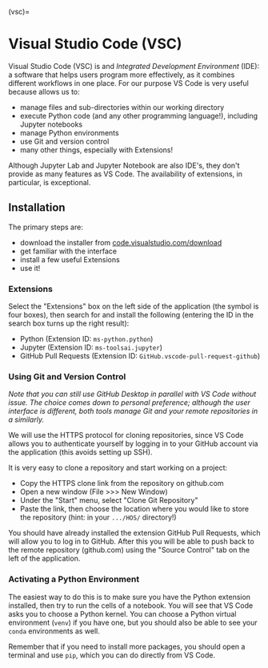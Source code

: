 (vsc)=
# Visual Studio Code (VSC)

Visual Studio Code (VSC) is and _Integrated Development Environment_ (IDE): a software that helps users program more effectively, as it combines different workflows in one place. For our purpose VS Code is very useful because allows us to:
- manage files and sub-directories within our working directory
- execute Python code (and any other programming language!), including Jupyter notebooks
- manage Python environments
- use Git and version control
- many other things, especially with Extensions!

Although Jupyter Lab and Jupyter Notebook are also IDE's, they don't provide as many features as VS Code. The availability of extensions, in particular, is exceptional. 

## Installation

The primary steps are:
- download the installer from [code.visualstudio.com/download](https://code.visualstudio.com/download)
- get familiar with the interface
- install a few useful Extensions
- use it!

### Extensions

Select the "Extensions" box on the left side of the application (the symbol is four boxes), then search for and install the following (entering the ID in the search box turns up the right result):
- Python (Extension ID: `ms-python.python`)
- Jupyter (Extension ID: `ms-toolsai.jupyter`)
- GitHub Pull Requests (Extension ID: `GitHub.vscode-pull-request-github`)

### Using Git and Version Control

_Note that you can still use GitHub Desktop in parallel with VS Code without issue. The choice comes down to personal preference; although the user interface is different, both tools manage Git and your remote repositories in a similarly._

We will use the HTTPS protocol for cloning repositories, since VS Code allows you to authenticate yourself by logging in to your GitHub account via the application (this avoids setting up SSH).

It is very easy to clone a repository and start working on a project:
- Copy the HTTPS clone link from the repository on github.com
- Open a new window (File >>> New Window)
- Under the "Start" menu, select "Clone Git Repository"
- Paste the link, then choose the location where you would like to store the repository (hint: in your `.../HOS/` directory!)

You should have already installed the extension GitHub Pull Requests, which will allow you to log in to GitHub. After this you will be able to push back to the remote repository (github.com) using the "Source Control" tab on the left of the application.

### Activating a Python Environment

The easiest way to do this is to make sure you have the Python extension installed, then try to run the cells of a notebook. You will see that VS Code asks you to choose a Python kernel. You can choose a Python virtual environment (`venv`) if you have one, but you should also be able to see your `conda` environments as well.

Remember that if you need to install more packages, you should open a terminal and use `pip`, which you can do directly from VS Code.